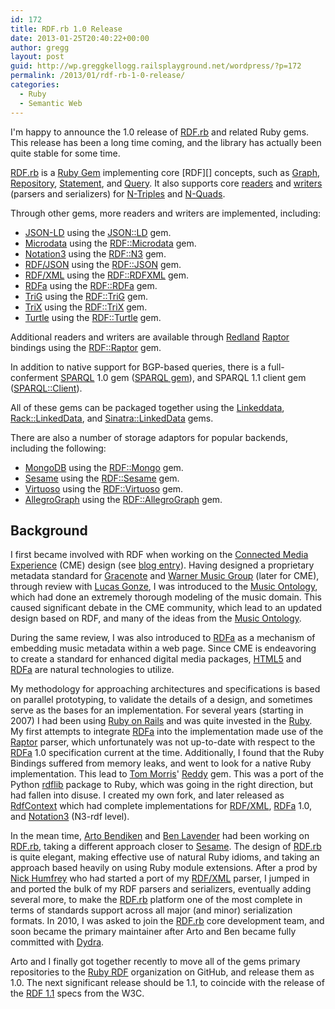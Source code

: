 ```yaml
---
id: 172
title: RDF.rb 1.0 Release
date: 2013-01-25T20:40:22+00:00
author: gregg
layout: post
guid: http://wp.greggkellogg.railsplayground.net/wordpress/?p=172
permalink: /2013/01/rdf-rb-1-0-release/
categories:
  - Ruby
  - Semantic Web
---
```

I'm happy to announce the 1.0 release of [RDF.rb](https://ruby-rdf.github.io/rdf) and related Ruby gems. This release has been a long time coming, and the library has actually been quite stable for some time.

[RDF.rb](https://ruby-rdf.github.io/rdf) is a [Ruby Gem](http://rubygems.org/) implementing core \[RDF\]\[\] concepts, such as [Graph](https://ruby-rdf.github.io/rdf/RDF/Graph), [Repository](https://ruby-rdf.github.io/rdf/RDF/Repository), [Statement](https://ruby-rdf.github.io/rdf/RDF/Statement), and [Query](https://ruby-rdf.github.io/RDF/Query). It also supports core [readers](https://ruby-rdf.github.io/rdf/RDF/Reader) and [writers](https://ruby-rdf.github.io/rdf/RDF/Writer) (parsers and serializers) for [N-Triples](http://en.wikipedia.org/wiki/N-Triples) and [N-Quads](http://sw.deri.org/2008/07/n-quads/).

Through other gems, more readers and writers are implemented, including:

  * [JSON-LD](http://json-ld.org/) using the [JSON::LD](http://gkellogg.github.com/json-ld) gem.
  * [Microdata](http://en.wikipedia.org/wiki/Microdata_(HTML)) using the [RDF::Microdata](https://ruby-rdf.github.io/rdf-microdata) gem.
  * [Notation3](http://en.wikipedia.org/wiki/Notation3) using the [RDF::N3](https://ruby-rdf.github.io/rdf-n3) gem.
  * [RDF/JSON](http://n2.talis.com/wiki/RDF_JSON_Specification) using the [RDF::JSON](https://ruby-rdf.github.io/rdf-json) gem.
  * [RDF/XML](http://en.wikipedia.org/wiki/RDF/XML) using the [RDF::RDFXML](https://ruby-rdf.github.io/rdf-rdfxml) gem.
  * [RDFa](http://en.wikipedia.org/wiki/RDFa) using the [RDF::RDFa](https://ruby-rdf.github.io/rdf-rdfa) gem.
  * [TriG](http://wifo5-03.informatik.uni-mannheim.de/bizer/trig/) using the [RDF::TriG](https://ruby-rdf.github.io/rdf-trig) gem.
  * [TriX](http://en.wikipedia.org/wiki/TriX_(syntax)) using the [RDF::TriX](https://ruby-rdf.github.io/rdf-trix) gem.
  * [Turtle](http://www.w3.org/TR/turtle/) using the [RDF::Turtle](https://ruby-rdf.github.io/rdf-turtle) gem.

Additional readers and writers are available through [Redland](http://librdf.org) [Raptor](http://librdf.org/raptor/) bindings using the [RDF::Raptor](https://ruby-rdf.github.io/rdf-raptor) gem.

In addition to native support for BGP-based queries, there is a full-conferment [SPARQL](http://en.wikipedia.org/wiki/Sparql) 1.0 gem ([SPARQL gem](https://ruby-rdf.github.io/sparql)), and SPARQL 1.1 client gem ([SPARQL::Client](https://ruby-rdf.github.io/sparql-client)).

All of these gems can be packaged together using the [Linkeddata](https://ruby-rdf.github.io/linkeddata), [Rack::LinkedData](https://ruby-rdf.github.io/rack-linkeddata), and [Sinatra::LinkedData](https://ruby-rdf.github.io/sinatra-linkeddata) gems.

There are also a number of storage adaptors for popular backends, including the following:

  * [MongoDB](http://www.mongodb.org) using the [RDF::Mongo](https://github.com/ruby-rdf/rdf-mongo) gem.
  * [Sesame](http://www.openrdf.org) using the [RDF::Sesame](https://github.com/ruby-rdf/rdf-sesame) gem.
  * [Virtuoso](http://virtuoso.openlinksw.com/dataspace/dav/wiki/Main/VOSRDF) using the [RDF::Virtuoso](https://github.com/digibib/rdf-virtuoso) gem.
  * [AllegroGraph](http://www.franz.com/agraph/allegrograph/) using the [RDF::AllegroGraph](https://github.com/ruby-rdf/rdf-agraph) gem.

## Background

I first became involved with RDF when working on the [Connected Media Experience](http://connectedmediaexperience.org) (CME) design (see [blog entry](https://greggkellogg.net/2011/05/07/cme-and-the-semantic-web)). Having designed a proprietary metadata standard for [Gracenote](http://www.gracenote.com) and [Warner Music Group](http://www.wmg.com) (later for CME), through review with [Lucas Gonze](http://gonze.com/blog/), I was introduced to the [Music Ontology](http://musicontology.com), which had done an extremely thorough modeling of the music domain. This caused significant debate in the CME community, which lead to an updated design based on RDF, and many of the ideas from the [Music Ontology](http://musicontology.com).

During the same review, I was also introduced to [RDFa](http://en.wikipedia.org/wiki/RDFa) as a mechanism of embedding music metadata within a web page. Since CME is endeavoring to create a standard for enhanced digital media packages, [HTML5](http://www.w3.org/TR/html5/) and [RDFa](http://en.wikipedia.org/wiki/RDFa) are natural technologies to utilize.

My methodology for approaching architectures and specifications is based on parallel prototyping, to validate the details of a design, and sometimes serve as the bases for an implementation. For several years (starting in 2007) I had been using [Ruby on Rails](http://rubyonrails.org) and was quite invested in the [Ruby](http://www.ruby-lang.org/en/). My first attempts to integrate [RDFa](http://en.wikipedia.org/wiki/RDFa) into the implementation made use of the [Raptor](http://librdf.org/raptor/) parser, which unfortunately was not up-to-date with respect to the [RDFa](http://en.wikipedia.org/wiki/RDFa) 1.0 specification current at the time. Additionally, I found that the Ruby Bindings suffered from memory leaks, and went to look for a native Ruby implementation. This lead to [Tom Morris](http://tommorris.org/)' [Reddy](https://github.com/tommorris/reddy) gem. This was a port of the Python [rdflib](http://code.google.com/p/rdflib/) package to Ruby, which was going in the right direction, but had fallen into disuse. I created my own fork, and later released as [RdfContext](https://github.com/gkellogg/rdf_context) which had complete implementations for [RDF/XML](http://en.wikipedia.org/wiki/RDF/XML), [RDFa](http://en.wikipedia.org/wiki/RDFa) 1.0, and [Notation3](http://en.wikipedia.org/wiki/Notation3) (N3-rdf level).

In the mean time, [Arto Bendiken](http://ar.to) and [Ben Lavender](http://bhuga.net) had been working on [RDF.rb](https://ruby-rdf.github.io/rdf), taking a different approach closer to [Sesame](http://www.openrdf.org). The design of [RDF.rb](https://ruby-rdf.github.io/rdf) is quite elegant, making effective use of natural Ruby idioms, and taking an approach based heavily on using Ruby module extensions. After a prod by [Nick Humfrey](http://www.aelius.com/njh/) who had started a port of my [RDF/XML](http://en.wikipedia.org/wiki/RDF/XML) parser, I jumped in and ported the bulk of my RDF parsers and serializers, eventually adding several more, to make the [RDF.rb](https://ruby-rdf.github.io/rdf) platform one of the most complete in terms of standards support across all major (and minor) serialization formats. In 2010, I was asked to join the [RDF.rb](https://ruby-rdf.github.io/rdf) core development team, and soon became the primary maintainer after Arto and Ben became fully committed with [Dydra](http://dydra.com/).

Arto and I finally got together recently to move all of the gems primary repositories to the [Ruby RDF](https://ruby-rdf.github.io) organization on GitHub, and release them as 1.0. The next significant release should be 1.1, to coincide with the release of the [RDF 1.1](http://www.w3.org/TR/rdf11-concepts/) specs from the W3C.